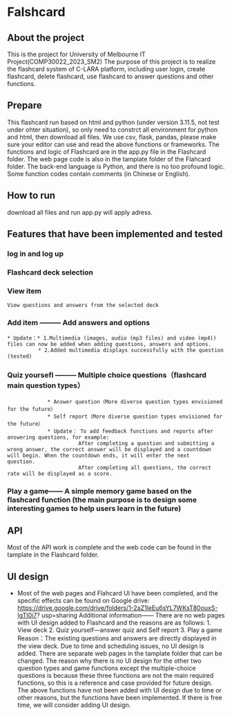 # Falshcard
## About the project
This is the project for University of Melbourne IT Project(COMP30022_2023_SM2)
The purpose of this project is to realize the flashcard system of C-LARA platform, including user login, create flashcard, delete flashcard, use flashcard to answer questions and other functions.

## Prepare
This flashcard run based on html and python (under version 3.11.5, not test under ohter situation), so only need to constrct all environment for python and html, then download all files. We use csv, flask, pandas, please make sure your editor can use and read the above functions or frameworks. The functions and logic of Flashcard are in the app.py file in the Flashcard folder. The web page code is also in the tamplate folder of the Flahcard folder. The back-end language is Python, and there is no too profound logic. Some function codes contain comments (in Chinese or English).

## How to run
download all files and run app.py will apply adress.

## Features that have been implemented and tested
### log in and log up
### Flashcard deck selection
### View item 
    View questions and answers from the selected deck
### Add item ——— Add answers and options
    * Update：* 1.Multimedia (images, audio (mp3 files) and video (mp4)) files can now be added when adding questions, answers and options.
              * 2.Added multimedia displays successfully with the question (tested)
### Quiz yoursefl ——— Multiple choice questions（flashcard main question types）
                 * Answer question（More diverse question types envisioned for the future）
                 * Self report（More diverse question types envisioned for the future）
                 * Update： To add feedback functions and reports after answering questions, for example:
                           After completing a question and submitting a wrong answer, the correct answer will be displayed and a countdown will begin. When the countdown ends, it will enter the next                             question. 
                           After completing all questions, the correct rate will be displayed as a score.
### Play a game—— A simple memory game based on the flashcard function (the main purpose is to design some interesting games to help users learn in the future)
## API
Most of the API work is complete and the web code can be found in the tamplate in the Flashcard folder.
## UI design
* Most of the web pages and Flahcard UI have been completed, and the specific effects can be found on Google drive: https://drive.google.com/drive/folders/1-2aZ1leEu6sYL7WKsT80ouxS-IgTI0i7? 
  usp=sharing
  Additional information—— There are no web pages with UI design added to Flashcard and the reasons are as follows:
                          1. View deck
                          2. Quiz yourself—answer quiz and Self report
                          3. Play a game
                          Reason：The existing questions and answers are directly displayed in the view deck. Due to time and scheduling issues, no UI design is added. There are separate web pages                             in the tamplate folder that can be changed. The reason why there is no UI design for the other two question types and game functions except the multiple-choice questions is                           because these three functions are not the main required functions, so this is a reference and case provided for future design. The above functions have not been added with                            UI design due to time or other reasons, but the functions have been implemented. If there is free time, we will consider adding UI design.


